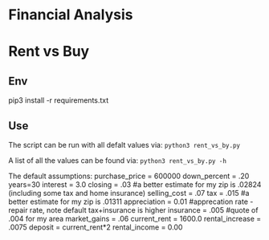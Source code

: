 # Financial Analysis

# Rent vs Buy
## Env
pip3 install -r requirements.txt

## Use
The script can be run with all defalt values via: `python3 rent_vs_by.py`

A list of all the values can be found via: `python3 rent_vs_by.py -h`

The default assumptions:
    purchase_price = 600000
    down_percent = .20
    years=30
    interest = 3.0
    closing = .03 #a better estimate for my zip is .02824 (including some tax and home insurance)
    selling_cost = .07
    tax = .015 #a better estimate for my zip is .01311
    appreciation = 0.01 #apprecation rate - repair rate, note default tax+insurance is higher
    insurance = .005 #quote of .004 for my area
    market_gains = .06
    current_rent = 1600.0
    rental_increase = .0075
    deposit = current_rent*2
    rental_income = 0.00
